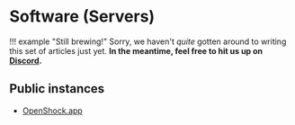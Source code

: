 
# Software (Servers)

!!! example "Still brewing!"
    Sorry, we haven't *quite* gotten around to writing this set of articles just yet. **In the meantime, feel free to hit us up on [Discord](https://discord.gg/OpenShock).**

## Public instances

- [OpenShock.app](https://openshock.app/)
